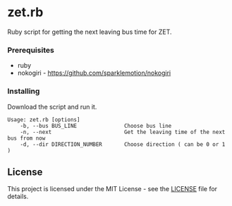 # zet.rb
Ruby script for getting the next leaving bus time for ZET.

### Prerequisites

 - ruby
 - nokogiri - https://github.com/sparklemotion/nokogiri

### Installing

Download the script and run it.

```
Usage: zet.rb [options]
    -b, --bus BUS_LINE               Choose bus line
    -n, --next                       Get the leaving time of the next bus from now
    -d, --dir DIRECTION_NUMBER       Choose direction ( can be 0 or 1 )
```

## License
This project is licensed under the MIT License - see the [LICENSE](LICENSE) file for details.
